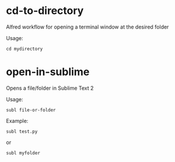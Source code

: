 cd-to-directory
===============

Alfred workflow for opening a terminal window at the desired folder

Usage:

    cd mydirectory


open-in-sublime
======================

Opens a file/folder in Sublime Text 2

Usage:

    subl file-or-folder
    
Example:

    subl test.py
    
or

    subl myfolder
